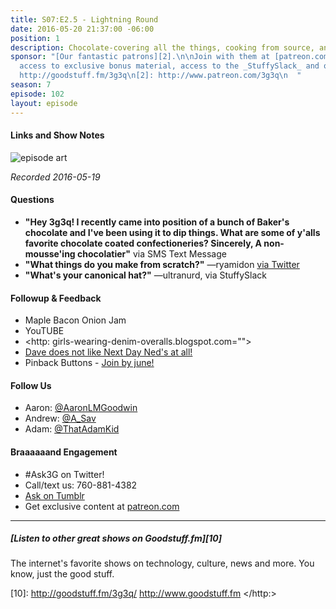 ```yaml
---
title: S07:E2.5 - Lightning Round
date: 2016-05-20 21:37:00 -06:00
position: 1
description: Chocolate-covering all the things, cooking from source, and hat cannon.
sponsor: "[Our fantastic patrons][2].\n\nJoin with them at [patreon.com][2] to get
  access to exclusive bonus material, access to the _StuffySlack_ and other extras.\n\n[1]:
  http://goodstuff.fm/3g3q\n[2]: http://www.patreon.com/3g3q\n  "
season: 7
episode: 102
layout: episode
---
```


#### Links and Show Notes

![episode art][1]

_Recorded 2016-05-19_

#### Questions

* **"Hey 3g3q! I recently came into position of a bunch of Baker's chocolate and I've been using it to dip things. What are some of y'alls favorite chocolate coated confectioneries? Sincerely, A non-mousse'ing chocolatier"** via SMS Text Message
* **"What things do you make from scratch?"** —ryamidon [via Twitter][2]
* **"What's your canonical hat?"** —ultranurd, via StuffySlack

#### Followup & Feedback

* Maple Bacon Onion Jam
* YouTUBE
* <http: girls-wearing-denim-overalls.blogspot.com="">
* [Dave does not like Next Day Ned's at all!][3]
* Pinback Buttons - [Join by june!][4]

#### Follow Us

* Aaron: [@AaronLMGoodwin][5]
* Andrew: [@A_Sav][6]
* Adam: [@ThatAdamKid][7]

#### Braaaaaand Engagement

* #Ask3G on Twitter!
* Call/text us: 760-881-4382
* [Ask on Tumblr][8]
* Get exclusive content at [patreon.com][9]
* * *

#####  [Listen to other great shows on Goodstuff.fm][10]

The internet's favorite shows on technology, culture, news and more. You know, just the good stuff.

[1]: http://l.gdwn.co/1tmi.jpg
[2]: https://twitter.com/1541712684/status/730458741372379136
[3]: http://l.gdwn.co/10iU2.jpg
[4]: http://goodstuff.fm/3g3q/htto://patreon.com/3g3q
[5]: http://twitter.com/aaronlmgoodwin
[6]: http://twitter.com/a_sav
[7]: http://twitter.com/thatadamkid
[8]: http://3g3q.co/ask
[9]: http://www.patreon.com/3g3q
[10]: http://goodstuff.fm/3g3q/ http://www.goodstuff.fm
  </http:>
